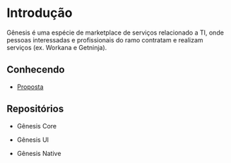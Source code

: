 # Introdução

Gênesis é uma espécie de marketplace de serviços relacionado a TI, onde pessoas interessadas e profissionais do ramo contratam e realizam serviços (ex. Workana e Getninja).

## Conhecendo 

* [Proposta](https://github.com/felipe-andersen/GENESIS/blob/main/README.md 'README')

<!--

* Protótipo UI/UX

* Código de conduta ([CODE_OF_CONDUCT](https://github.com/felipe-andersen/GENESIS/blob/main/CODE_OF_CONDUCT.md 'CODE_OF_CONDUCT'))

* Licença ([LICENSE](https://github.com/felipe-andersen/GENESIS/blob/main/LICENSE.md 'LICENSE'))

-->

## Repositórios

* Gênesis Core

* Gênesis UI

* Gênesis Native

<!--

## Contribuidores

<table>
  <tbody>
    <tr>
      <td>
        <a href="https://github.com/felipe-andersen">
          <img src="https://avatars.githubusercontent.com/u/78663459?v=4" alt="Contribuidor" width="30px">
        </a>
      </td>
      <td>
        <a href="">
          <img src="https://encrypted-tbn0.gstatic.com/images?q=tbn:ANd9GcRl8Ea9cyIi_U8y7mgzqX1SitKtppQOzlciXA&usqp=CAU" alt="Contribuidor" width="30px">
        </a>
      </td>
    </tr>
  </tbody>
</table>

-->


